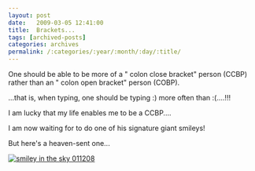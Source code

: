```yaml
---
layout: post
date:	2009-03-05 12:41:00
title:  Brackets...
tags: [archived-posts]
categories: archives
permalink: /:categories/:year/:month/:day/:title/
---
```

One should be  able to be more of a " colon close bracket" person (CCBP) rather than an " colon open bracket" person (COBP).


...that is, when typing, one should be typing :) more often than :(....!!!

I am lucky that my life enables me to be a CCBP....

I am now waiting for <LJ user="premkudva"> to do one of his signature giant smileys!

But here's a heaven-sent one...



<a href="http://s297.photobucket.com/albums/mm205/depontis/?action=view&current=IMG_3839.jpg" target="_blank"><img src="http://i297.photobucket.com/albums/mm205/depontis/IMG_3839.jpg" border="0" alt="smiley in the sky 011208"></a>

